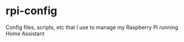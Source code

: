 # rpi-config
Config files, scripts, etc that I use to manage my Raspberry Pi running Home Assistant
